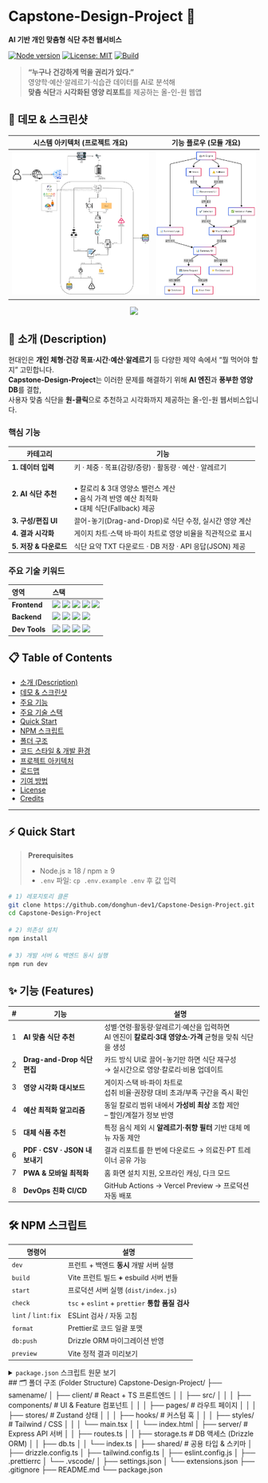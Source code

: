 # Capstone-Design-Project 🚀  
**AI 기반 개인 맞춤형 식단 추천 웹서비스**

[![Node version](https://img.shields.io/badge/node-%3E%3D18.0-green?logo=node.js)](https://nodejs.org/)
[![License: MIT](https://img.shields.io/badge/license-MIT-blue.svg)](#license)
[![Build](https://img.shields.io/badge/GitHub%20Actions-passing-brightgreen?logo=github-actions)](#ci)

> **“누구나 건강하게 먹을 권리가 있다.”**  
> 영양학·예산·알레르기·식습관 데이터를 AI로 분석해  
> **맞춤 식단**과 **시각화된 영양 리포트**를 제공하는 올-인-원 웹앱

## 📸 데모 & 스크린샷

| 시스템 아키텍처 (프로젝트 개요) | 기능 플로우 (모듈 개요) |
|:--:|:--:|
| ![Project Architecture](개요도/프로젝트%20개요도.png) | ![Module Flow](개요도/모듈%20개요도.png) |

<p align="center">
  <a href="https://your-demo-url.com" target="_blank">
    <img src="https://img.shields.io/badge/Live%20Demo-Click&nbsp;Here-informational?style=for-the-badge&logo=vercel">
  </a>
</p>

## 📝 소개 (Description)

현대인은 **개인 체형·건강 목표·시간·예산·알레르기** 등 다양한 제약 속에서 “뭘 먹어야 할지” 고민합니다.  
**Capstone-Design-Project**는 이러한 문제를 해결하기 위해 **AI 엔진**과 **풍부한 영양 DB**를 결합,  
사용자 맞춤 식단을 **원-클릭**으로 추천하고 시각화까지 제공하는 올-인-원 웹서비스입니다.

### 핵심 기능
| 카테고리 | 기능 |
|----------|------|
| **1. 데이터 입력** | 키 · 체중 · 목표(감량/증량) · 활동량 · 예산 · 알레르기 |
| **2. AI 식단 추천** | <br>• 칼로리 & 3대 영양소 밸런스 계산 <br>• 음식 가격 반영 예산 최적화 <br>• 대체 식단(Fallback) 제공 |
| **3. 구성/편집 UI** | 끌어-놓기(Drag-and-Drop)로 식단 수정, 실시간 영양 계산 |
| **4. 결과 시각화** | 게이지 차트·스택 바·파이 차트로 영양 비율을 직관적으로 표시 |
| **5. 저장 & 다운로드** | 식단 요약 TXT 다운로드 · DB 저장 · API 응답(JSON) 제공 |

### 주요 기술 키워드

| 영역 | 스택 |
|:--|:--|
| **Frontend** | <img src="https://img.shields.io/badge/React-18-61DAFB?style=for-the-badge&logo=react&logoColor=black"/> <img src="https://img.shields.io/badge/TypeScript-5.4-3178C6?style=for-the-badge&logo=typescript&logoColor=white"/> <img src="https://img.shields.io/badge/Vite-5.2-646CFF?style=for-the-badge&logo=vite&logoColor=white"/> <img src="https://img.shields.io/badge/Zustand-State-Mgmt-3E3E3E?style=for-the-badge"/> <img src="https://img.shields.io/badge/TailwindCSS-3.4-06B6D4?style=for-the-badge&logo=tailwindcss&logoColor=white"/> |
| **Backend** | <img src="https://img.shields.io/badge/Node.js-18-339933?style=for-the-badge&logo=nodedotjs&logoColor=white"/> <img src="https://img.shields.io/badge/Express-5-000000?style=for-the-badge&logo=express&logoColor=white"/> <img src="https://img.shields.io/badge/Drizzle%20ORM-0.29-8B5CF6?style=for-the-badge"/> <img src="https://img.shields.io/badge/JWT-Auth-FFB400?style=for-the-badge&logo=jsonwebtokens&logoColor=black"/> |
| **Dev&nbsp;Tools** | <img src="https://img.shields.io/badge/ESLint-FlatConfig-4B32C3?style=for-the-badge&logo=eslint&logoColor=white"/> <img src="https://img.shields.io/badge/Prettier-3.2-F7B93E?style=for-the-badge&logo=prettier&logoColor=white"/> <img src="https://img.shields.io/badge/Vitest-1.5-6E9F18?style=for-the-badge"/> <img src="https://img.shields.io/badge/GitHub%20Actions-CI-CD-2088FF?style=for-the-badge&logo=githubactions&logoColor=white"/> |

## 📋 Table&nbsp;of&nbsp;Contents
- [소개 (Description)](#-소개-description)
- [데모 & 스크린샷](#-데모--스크린샷)
- [주요 기능](#-기능-features)        
- [주요 기술 스택](#-주요-기술-키워드)
- [Quick Start](#-quick-start)
- [NPM 스크립트](#-npm-스크립트)
- [폴더 구조](#-폴더-구조-folder-structure)
- [코드 스타일 & 개발 환경](#-코드-스타일--개발-환경)
- [프로젝트 아키텍처](#-프로젝트-아키텍처)
- [로드맵](#-로드맵-roadmap)
- [기여 방법](#-기여-방법-contributing)
- [License](#license)
- [Credits](#-참고-자료-acknowledgements)

---

## ⚡ Quick Start

> **Prerequisites**  
> - Node.js ≥ 18 / npm ≥ 9  
> - `.env` 파일: `cp .env.example .env` 후 값 입력

```bash
# 1) 레포지토리 클론
git clone https://github.com/donghun-dev1/Capstone-Design-Project.git
cd Capstone-Design-Project

# 2) 의존성 설치
npm install

# 3) 개발 서버 & 백엔드 동시 실행
npm run dev
```

## ✨ 기능 (Features)

| # | 기능 | 설명 |
|---|------|------|
| 1 | **AI 맞춤 식단 추천** | 성별·연령·활동량·알레르기·예산을 입력하면 <br>AI 엔진이 **칼로리·3대 영양소·가격** 균형을 맞춰 식단을 생성 |
| 2 | **Drag-and-Drop 식단 편집** | 카드 방식 UI로 끌어-놓기만 하면 식단 재구성<br>→ 실시간으로 영양·칼로리·비용 업데이트 |
| 3 | **영양 시각화 대시보드** | 게이지·스택 바·파이 차트로 <br>섭취 비율·권장량 대비 초과/부족 구간을 즉시 확인 |
| 4 | **예산 최적화 알고리즘** | 동일 칼로리 범위 내에서 **가성비 최상** 조합 제안 <br>– 할인/계절가 정보 반영 |
| 5 | **대체 식품 추천** | 특정 음식 제외 시 **알레르기·취향 필터** 기반 대체 메뉴 자동 제안 |
| 6 | **PDF · CSV · JSON 내보내기** | 결과 리포트를 한 번에 다운로드 → 의료진·PT 트레이너 공유 가능 |
| 7 | **PWA & 모바일 최적화** | 홈 화면 설치 지원, 오프라인 캐싱, 다크 모드 |
| 8 | **DevOps 친화 CI/CD** | GitHub Actions → Vercel Preview → 프로덕션 자동 배포 |

## 🛠 NPM 스크립트

| 명령어 | 설명 |
|--------|------|
| `dev` | 프런트 + 백엔드 **동시** 개발 서버 실행 |
| `build` | Vite 프런트 빌드 **+** esbuild 서버 번들 |
| `start` | 프로덕션 서버 실행 (`dist/index.js`) |
| `check` | `tsc`&nbsp;+&nbsp;`eslint`&nbsp;+&nbsp;`prettier` **통합 품질 검사** |
| `lint` / `lint:fix` | ESLint 검사 / 자동 고침 |
| `format` | Prettier로 코드 일괄 포맷 |
| `db:push` | Drizzle ORM 마이그레이션 반영 |
| `preview` | Vite 정적 결과 미리보기 |

<details>
<summary><code>package.json</code> 스크립트 원문 보기</summary>

```json
"scripts": {
  "dev": "cross-env NODE_ENV=development tsx server/index.ts",
  "build": "vite build && esbuild server/index.ts --platform=node --packages=external --bundle --format=esm --outdir=dist",
  "start": "NODE_ENV=production node dist/index.js",
  "check": "tsc && npm run lint && npm run format",
  "db:push": "drizzle-kit push",
  "lint": "eslint . --ext .ts,.tsx,.js",
  "lint:fix": "eslint . --ext .ts,.tsx,.js --fix",
  "format": "prettier . --write",
  "preview": "vite preview"
}
```
</details>
## 🗂️ 폴더 구조 (Folder Structure)
Capstone-Design-Project/
├── samename/
│   ├── client/                    # React + TS 프론트엔드
│   │   ├── src/
│   │   │   ├── components/       # UI & Feature 컴포넌트
│   │   │   ├── pages/            # 라우트 페이지
│   │   │   ├── stores/           # Zustand 상태
│   │   │   ├── hooks/            # 커스텀 훅
│   │   │   ├── styles/           # Tailwind / CSS
│   │   │   └── main.tsx
│   │   └── index.html
│   ├── server/                   # Express API 서버
│   │   ├── routes.ts
│   │   ├── storage.ts            # DB 액세스 (Drizzle ORM)
│   │   ├── db.ts
│   │   └── index.ts
│   ├── shared/                   # 공용 타입 & 스키마
│   ├── drizzle.config.ts
│   ├── tailwind.config.ts
│   ├── eslint.config.js
│   ├── .prettierrc
│   └── .vscode/
│       ├── settings.json
│       └── extensions.json
├── .gitignore
├── README.md
└── package.json

